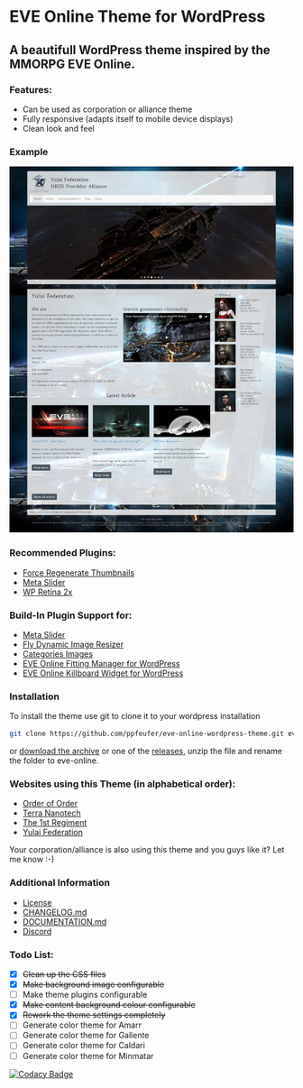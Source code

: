# EVE Online Theme for WordPress

## A beautifull WordPress theme inspired by the MMORPG EVE Online.

### Features:
* Can be used as corporation or alliance theme
* Fully responsive (adapts itself to mobile device displays)
* Clean look and feel

### Example
![](documentation/images/theme.jpg)

### Recommended Plugins:
* [Force Regenerate Thumbnails](https://wordpress.org/plugins/force-regenerate-thumbnails/)
* [Meta Slider](https://wordpress.org/plugins/ml-slider/)
* [WP Retina 2x](https://wordpress.org/plugins/wp-retina-2x/)

### Build-In Plugin Support for:
* [Meta Slider](https://wordpress.org/plugins/ml-slider/)
* [Fly Dynamic Image Resizer](https://wordpress.org/plugins/fly-dynamic-image-resizer/)
* [Categories Images](https://wordpress.org/plugins/categories-images/)
* [EVE Online Fitting Manager for WordPress](https://github.com/ppfeufer/eve-online-fitting-manager)
* [EVE Online Killboard Widget for WordPress](https://github.com/ppfeufer/eve-online-killboard-widget)

### Installation
To install the theme use git to clone it to your wordpress installation
```bash
git clone https://github.com/ppfeufer/eve-online-wordpress-theme.git eve-online
```
or [download the archive](https://github.com/ppfeufer/eve-online-wordpress-theme/archive/master.zip) or one of the [releases](https://github.com/ppfeufer/eve-online-wordpress-theme/releases), unzip the file and rename the folder to eve-online.

### Websites using this Theme (in alphabetical order):
* [Order of Order](http://www.orden.space/)
* [Terra Nanotech](https://terra-nanotech.de/)
* [The 1st Regiment](http://the1stregiment.tk/)
* [Yulai Federation](https://yulaifederation.net/)

Your corporation/alliance is also using this theme and you guys like it? Let me know :-)

### Additional Information
- [License](LICENSE)
- [CHANGELOG.md](CHANGELOG.md)
- [DOCUMENTATION.md](documentation/DOCUMENTATION.md)
- [Discord](https://discord.gg/YymuCZa)

### Todo List:
- [x] ~~Clean up the CSS files~~
- [x] ~~Make background image configurable~~
- [ ] Make theme plugins configurable
- [x] ~~Make content background colour configurable~~
- [x] ~~Rework the theme settings completely~~
- [ ] Generate color theme for Amarr
- [ ] Generate color theme for Gallente
- [ ] Generate color theme for Caldari
- [ ] Generate color theme for Minmatar

[![Codacy Badge](https://api.codacy.com/project/badge/Grade/c8b761e59d9e4483a51bfce0c99d9d68)](https://www.codacy.com/app/ppfeufer/eve-online-wordpress-theme?utm_source=github.com&utm_medium=referral&utm_content=ppfeufer/eve-online-wordpress-theme&utm_campaign=badger)

